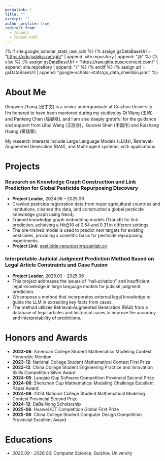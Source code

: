 ```yaml
---
permalink: /
title: ""
excerpt: ""
author_profile: true
redirect_from:
  - /about/
  - /about.html
---
```



{% if site.google_scholar_stats_use_cdn %}
{% assign gsDataBaseUrl = "https://cdn.jsdelivr.net/gh/" | append: site.repository | append: "@" %}
{% else %}
{% assign gsDataBaseUrl = "https://raw.githubusercontent.com/" | append: site.repository | append: "/" %}
{% endif %}
{% assign url = gsDataBaseUrl | append: "google-scholar-stats/gs_data_shieldsio.json" %}

<span class='anchor' id='About-Me'></span>

# About Me
Dingwen Zhang (张丁文) is a senior undergraduate at Guizhou University. I’m honored to have been mentored during my studies by Qi Wang (王崎) and Panfeng Chen (陈攀峰), and I am also deeply grateful for the guidance and support from Lihui Wang (王丽会)，Guowei Shen (申国伟) and Ruizhang Huang (黄瑞章).

My research interests include Large Language Models (LLMs), Retrieval-Augmented Generation (RAG), and Multi-agent systems, with applications.


<span class='anchor' id='Projects'></span>

# Projects

### **Research on Knowledge Graph Construction and Link Prediction for Global Pesticide Repurposing Discovery**

- **Project Leader**, 2024.06 – 2025.06
- Crawled pesticide registration data from major agricultural countries and institutions, cleaned the data, and constructed a global pesticide knowledge graph using Neo4j.
- Trained knowledge graph embedding models (TransE) for link prediction, achieving a Hit@10 of 0.54 and 0.31 in different settings.
- The pre-trained model is used to predict new targets for existing pesticides, providing a scientific basis for pesticide repurposing experiments.
- **Project Link**: [pesticide-repurposing.samlab.cn](http://pesticide-repurposing.samlab.cn/)

### **Interpretable Judicial Judgment Prediction Method Based on Legal Article Constraints and Case Fusion**

- **Project Leader**, 2025.03 – 2025.06
- This project addresses the issues of "hallucination" and insufficient legal knowledge in large language models for judicial judgment prediction.
- We propose a method that incorporates external legal knowledge to guide the LLM in extracting key facts from cases.
- The method utilizes Retrieval-Augmented Generation (RAG) from a database of legal articles and historical cases to improve the accuracy and interpretability of predictions.

<span class='anchor' id='Honors'></span>
# Honors and Awards

- **2023-06**: American College Student Mathematics Modeling Contest Honorable Mention
- **2023-12**: National College Student Mathematical Contest First Prize
-  **2023-12**: China College Student Engineering Practice and Innovation Skills Competition Silver Award
- **2024-05**: Lanqiao Cup Software Competition Provincial Second Prize
- **2024-06**: Shenzhen Cup Mathematical Modeling Challenge Excellent Paper Award
- **2024-09**: 2024 National College Student Mathematical Modeling Contest Provincial Second Prize
- **2024-12**: DaBeiNong Scholarship
- **2025-06**: Huawei ICT Competition Global First Prize
- **2025-06**: China College Student Computer Design Competition Provincial Excellent Award



<span class='anchor' id='Educations'></span>

# Educations

- *2022.09 - 2026.06*: Computer Science, Guizhou University

